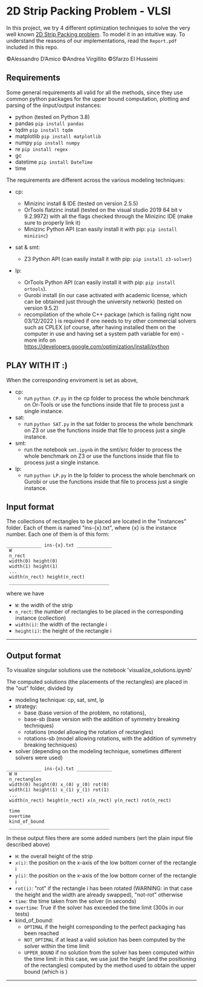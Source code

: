 # 2D Strip Packing Problem - VLSI
In this project, we try 4 different optimization techniques to solve the very well known [2D Strip Packing problem](https://en.wikipedia.org/wiki/Strip_packing_problem). To model it in an intuitive way.
To understand the reasons of our implementations, read the ``Report.pdf`` included in this repo.

©Alessandro D’Amico ©Andrea Virgillito ©Sfarzo El Husseini



## Requirements
Some general requirements all valid for all the methods, since they use common python 
packages for the upper bound computation, plotting and parsing of the iinput/output instances:

- python (tested on Python 3.8)
- pandas ``pip install pandas``
- tqdm ``pip install tqdm``
- matplotlib ``pip install matplotlib``
- numpy ``pip install numpy``
- re ``pip install regex``
- gc
- datetime ``pip install DateTime``
- time 


The requirements are different across the various modeling techniques:

- cp: 
	- Minizinc install & IDE (tested on version 2.5.5)
	- OrTools flatzinc install (tested on the visual studio 2019 64 bit v 9.2.9972) 
	  with all the flags checked through the Minizinc IDE (make sure to properly link it)
	- Minizinc Python API (can easily install it with pip: ``pip install minizinc``)

- sat & smt:
	- Z3 Python API (can easily install it with pip: ``pip install z3-solver``)
- lp:
	- OrTools Python API (can easily install it with pip: ``pip install ortools``).
	- Gurobi install (in our case activated with academic license, which can be obtained
	  just through the university network) (tested on version 9.5.2)
	- recompilation of the whole C++ package (which is failing right now 03/12/2022 )
	  is required if one needs to try other commercial solvers such as CPLEX 
	  (of course, after having installed them on the computer in use and having set a 
	  system path variable for em) - more info on 
	  https://developers.google.com/optimization/install/python
	
## PLAY WITH IT :)
When the corresponding enviroment is set as above,

- cp:
	- run ``python CP.py`` in the cp folder to process the whole benchmark on Or-Tools or use the functions
	  inside that file to process just a single instance.
- sat:
 	- run ``python SAT.py`` in the sat folder to process the whole benchmark on Z3 or use the functions
	  inside that file to process just a single instance.
- smt:
 	- run the notebook ``smt.ipynb`` in the smt/src folder to process the whole benchmark on Z3 or use the functions
	  inside that file to process just a single instance.
- lp:
 	- run ``python LP.py`` in the lp folder to process the whole benchmark on Gurobi or use the functions
	  inside that file to process just a single instance.




## Input format

The collections of rectangles to be placed are located in the 
"instances" folder.
Each of them is named "ins-{x}.txt", where {x} is the instance number.
Each one of them is of this form:

```
_____________ ins-{x}.txt _____________  
 W  
 n_rect  
 width(0) height(0)  
 width(1) height(1)  
 ...  
 width(n_rect) height(n_rect)  
 _____________________________________
```
where we have

- ``W``: the width of the strip
- ``n_rect``: the number of rectangles to be placed in the corresponding instance (collection)
- ``width(i)``: the width of the rectangle i
- ``height(i)``: the height of the rectangle i

 _____________________________________

## Output format

To visualize singular solutions use the notebook 'visualize_solutions.ipynb'

The computed solutions (the placements of the rectangles) are placed in 
the "out" folder, divided by 
- modeling technique: cp, sat, smt, lp
- strategy: 
	- base (base version of the problem, no rotations), 
	- base-sb (base version with the addition of symmetry breaking 
	  techniques)
	- rotations (model allowing the rotation of rectangles)
	- rotations-sb (model allowing rotations, with the addition of 
	  symmetry breaking techniques)
- solver (depending on the modeling technique, sometimes different solvers
	  were used)

```
_____________ ins-{x}.txt _____________  
 W H  
 n_rectangles  
 width(0) height(0) x_(0) y_(0) rot(0)  
 width(1) height(1) x_(1) y_(1) rot(1)  
 ...  
 width(n_rect) height(n_rect) x(n_rect) y(n_rect) rot(n_rect)  
   
 time  
 overtime  
 kind_of_bound  
 _____________________________________
```
In these output files there are some added numbers (wrt the plain input file described above)

- ``H``: the overall height of the strip
- ``x(i)``: the position on the x-axis of the low bottom corner of the 
	   rectangle i 
- ``y(i)``: the position on the x-axis of the low bottom corner of the 
	   rectangle i
- ``rot(i)``: "rot" if the rectangle i has been rotated (WARNING: in that 
	    case the height and the width are already swapped),
	    "not-rot" otherwise
- ``time``: the time taken from the solver (in seconds)
- ``overtime``: True if the solver has exceeded the time limit (300s in our tests)
- kind_of_bound: 
	- ``OPTIMAL`` if the height corresponding to the perfect packaging has been reached
	- ``NOT_OPTIMAL`` if at least a valid solution has been computed by the solver within the time limit
	- ``UPPER_BOUND`` if no solution from the solver has been computed within the time limit:
	  in this case, we use just the height (and the positioning of the rectangles)
	  computed by the method used to obtain the upper bound (which is )    
 _____________________________________

